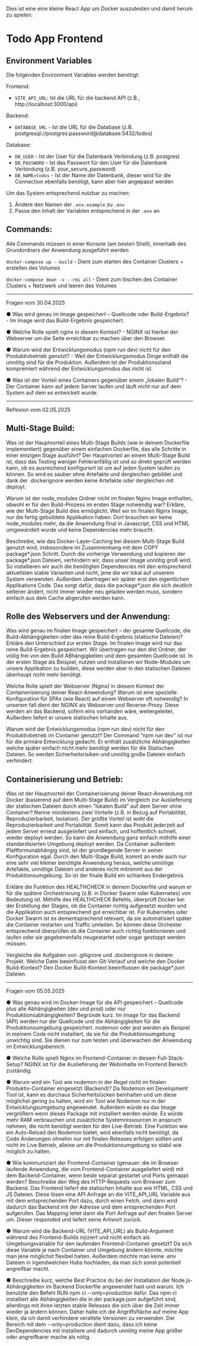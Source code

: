 Dies ist eine eine kleine React App um Docker auszutesten und damit herum zu spielen.

# Todo App Frontend

## Environment Variables

Die folgenden Environment Variables werden benötigt:

Frontend:
- `VITE_API_URL`: Ist die URL für die backend API (z.B., http://localhost:3000/api)

Backend:
- `DATABASE_URL` - Ist die URL für die Database (z.B. postgresql://postgres:password@database:5432/todos)

Database:
- `DB_USER` - Ist der User für die Datenbank Verbindung (z.B. postgres)
- `DB_PASSWORD` - Ist das Passwort für den User für die Datenbank Verbindung (z.B. your_secure_password)
- `DB_NAME=todos` - Ist der Name der Datenbank, dieser wird für die Connection ebenfalls benötigt, kann aber hier angepasst werden

Um das System entsprechend nutzbar zu machen:

1. Ändere den Namen der `.env.example` zu `.env`
2. Passe den Inhalt der Variablen entsprechend in der `.env` an

## Commands:

Alle Commands müssen in einer Konsole (am besten Shell), innerhalb des Grundordners der Anwendung ausgeführt werden

`docker-compose up --build` - Dient zum starten des Container Clusters + erstellen des Volumes

`docker-compose down -v --rmi all` - Dient zum löschen des Container Clusters + Netzwerk und leeren des Volumes

___

Fragen vom 30.04.2025

● Was wird genau im Image gespeichert – Quellcode oder Build-Ergebnis?
    - Im Image wird das Build-Ergebnis gespeichert.

● Welche Rolle spielt nginx in diesem Kontext?
    - NGINX ist hierbei der Webserver um die Seite erreichbar zu machen über den Browser.

● Warum wird der Entwicklungsmodus (npm run dev) nicht für den Produktivbetrieb genutzt?
    - Weil der Entwicklungsmodus Dinge enthält die unnötig sind für die Produktion. Außerdem ist der Produktionsstand kompremiert während der Entwicklungsmodus das nicht ist.

● Was ist der Vorteil eines Containers gegenüber einem „lokalen Build“?
    - Der Container kann auf jedem Server laufen und läuft nicht nur auf dem System auf dem es entwickelt wurde.

___

Reflexion vom 02.05.2025

## Multi-Stage Build:
Was ist der Hauptvorteil eines Multi-Stage Builds (wie in deinem Dockerfile implementiert)
gegenüber einem einfachen Dockerfile, das alle Schritte in einer einzigen Stage ausführt?
Der Hauptvorteil an einem Multi-Stage Build ist, dass das Testing weniger Fehleranfällig ist und so direkt geprüft werden kann, ob es ausreichend konfiguriert ist um auf jeden System laufen zu können.
So wird es sauber ohne Artefakte und dergleichen gebildet und dank der .dockerignore werden keine Artefakte oder dergleichen mit deployt.

Warum ist der node_modules Ordner nicht im finalen Nginx Image enthalten, obwohl er für
den Build-Prozess im ersten Stage notwendig war? Erkläre, wie der Multi-Stage Build dies
ermöglicht.
Weil wir im finalen Nginx Image, nur die fertig gebuildete Applikation haben. Dort brauchen wir keine node_modules mehr, da die Anwendung final in Javascript, CSS und HTML umgewandelt wurde und keine Dependencies mehr braucht.

Beschreibe, wie das Docker-Layer-Caching bei diesem Multi-Stage Build genutzt wird,
insbesondere im Zusammenhang mit dem COPY package*.json Schritt.
Durch die vorherige Verwendung und kopieren der package*.json Dateien, verhindern wir, dass unser Image unnötig groß wird. So installieren wir auch die benötigten Dependencies mit den entsprechend aktuellsten stable Varianten und nicht, jene die wir lokal auf unserem System verwenden. Außerdem übertragen wir später erst den eigentlichen Applikations Code. Das sorgt dafür, dass die package*.json die sich deutlich seltener ändert, nicht immer wieder neu geladen werden muss, sondern einfach aus dem Cache abgerufen werden kann.

## Rolle des Webservers und der Anwendung:
Was wird genau im finalen Image gespeichert – der gesamte Quellcode, die
Build-Abhängigkeiten oder das reine Build-Ergebnis (statische Dateien)? Erkläre den
Unterschied zur ersten Stage.
Im finalen Image wird nur das reine Build-Ergebnis gespeichert. Wir übertragen nur den dist Ordner, der völlig frei von den Build ABhängigkeiten und dem gesamten Quellcode ist.
In der ersten Stage als Beispiel, nutzen und installieren wir Node-Modules um unsere Applikation zu builden, diese werden aber in den statischen Dateien überhaupt nicht mehr benötigt.

Welche Rolle spielt der Webserver (Nginx) in diesem Kontext der Containerisierung deiner
React-Anwendung? Warum ist eine spezielle Konfiguration für SPAs (wie React) auf einem
Webserver oft notwendig?
In unserem fall dient der NGINX als Webserver und Reverse-Proxy. Diese werden an das Backend, sofern eins vorhanden wäre, weitergeleitet. Außerdem liefert er unsere statischen Inhalte aus.

Warum wird der Entwicklungsmodus (npm run dev) nicht für den Produktivbetrieb im
Container genutzt?
Der Command "npm run dev" ist nur für die primäre Entwicklung gedacht. Er enthält zusätzliche Abhängigkeiten welche später einfach nicht mehr benötigt werden für die Statischen Dateien. So werden Sicherheitsrisiken und unnötig große Dateien einfach verhindert.

## Containerisierung und Betrieb:
Was ist der Hauptvorteil der Containerisierung deiner React-Anwendung mit Docker
(basierend auf dem Multi-Stage Build) im Vergleich zur Auslieferung der statischen Dateien
durch einen "lokalen Build" auf dem Server ohne Container? Nenne mindestens zwei
Vorteile (z.B. in Bezug auf Portabilität, Reproduzierbarkeit, Isolation).
Der größte Vorteil ist wohl die Reproduzierbarkeit und Portabilität. Somit kann das Produkt jederzeit auf jedem Server erneut ausgeliefert und einfach, und hoffentlich schnell, wieder deployt werden. So kann die Anwendung ganz einfach mithilfe einer standardisierten Umgebung deployt werden. Da Container außerdem Plattformunabhängig sind, ist der grundlegende Server in seiner Konfiguration egal.
Durch den Multi-Stage Build, kommt an ende auch nur eine sehr viel kleiner benötigte Anwendung heraus, welche unnötige Artefakte, unnötige Dateien und anderes nicht mitnimmt aus der Produktionsumgebung. So ist der finale Build ein schlankes Endergebnis.

Erkläre die Funktion des HEALTHCHECK in deinem Dockerfile und warum er für die spätere
Orchestrierung (z.B. in Docker Swarm oder Kubernetes) von Bedeutung ist.
Mithilfe des HEALTHCHECK Befehls, überprüft Docker bei der Erstellung der Stages, ob die Container richtig aufgesetzt wurden und die Applikation auch entsprechend gut erreichbar ist. Für Kubernetes oder Docker Swarm ist es dementsprechend relevant, da sie automatisiert später die Container restarten und Traffic umleiten. So können diese Orchester entsprechend überprüfen ob die Container auch richtig funktionieren und laufen oder sie gegebenenfalls neugestartet oder sogar gestoppt werden müssen.

Vergleiche die Aufgaben von .gitignore und .dockerignore in deinem Projekt. Welche Datei
beeinflusst den Git-Verlauf und welche den Docker Build-Kontext?
Den Docker Build-Kontext beeinflussen die package*.json Dateien.

___

Fragen vom 05.05.2025

● Was genau wird im Docker-Image für die API gespeichert – Quellcode plus
alle Abhängigkeiten (dev und prod) oder nur Produktionsabhängigkeiten?
Begründe kurz.
Im Image für das Backend (API) werden nur der Quellcode und die Abhängigkeiten für die Produktionsumgebung gespeichert.
nodemon oder jest werden als Beispiel in meinem Code nicht installiert, da sie für die Produktionsumgebung unwichtig sind. Sie dienen nur zum testen und überwachen der Anwendung im Entwicklungsbereich.

● Welche Rolle spielt Nginx im Frontend-Container in diesem Full-Stack-Setup?
NGINX ist für die Auslieferung der Webinhalte im Frontend Bereich zuständig.

● Warum wird ein Tool wie nodemon in der Regel nicht im finalen
Produktiv-Container eingesetzt (Backend)?
Da Nodemon ein Development Tool ist, kann es durchaus Sicherheitslücken beinhalten und um diese möglichst gering zu halten, wird ein Tool wie Nodemon nur in der Entwicklungsumgebung angewendet. Außerdem würde es das Image vergrößern wenn dieses Package mit installiert werden würde. Es würde mehr RAM verbrauchen und zusätzliche Systemressourcen in anspruch nehmen, die nicht benötigt werden für den Live-Betrieb. Eine Funktion wie ein Auto-Reload den Nodemon bietet, wird ebenfalls nicht benötigt, da Code Änderungen ohnehin nur mit finalen Releases erfolgen sollten und nicht im Live Betrieb, alleine um die Produktionsumgebung so stabil wie möglich zu halten.

● Wie kommuniziert der Frontend-Container (genauer: die im Browser laufende
Anwendung, die vom Frontend-Container ausgeliefert wird) mit dem
Backend-Container, wenn beide separat gestartet und Ports gemappt
werden? Beschreibe den Weg des HTTP-Requests vom Browser zum
Backend.
Das Frontend liefert die statischen Inhalte aus wie HTML, CSS und JS Dateien. Diese lösen eine API Anfrage an die VITE_API_URL Variable aus mit dem entsprechenden Port dazu, durch einen Fetch, und dann wird dadurch das Backend mit der Adresse und dem entsprechenden Port aufgerufen. Das Mapping leitet dann die Port Anfrage auf den finalen Server um. Dieser responded und liefert seine Antwort zurück.

● Warum wird die Backend-URL (VITE_API_URL) als Build-Argument während
des Frontend-Builds injiziert und nicht einfach als Umgebungsvariable für
den laufenden Frontend-Container gesetzt?
Da sich diese Variable je nach Container und Umgebung ändern könnte, möchte man jene möglichst flexibel halten. Außerdem möchte man keine .env Dateien in irgendwelchen Hubs hochladen, da man sich sonst potentiell angreifbar macht.

● Beschreibe kurz, welche Best Practice du bei der Installation der
Node.js-Abhängigkeiten im Backend Dockerfile angewendet hast und warum.
Ich benutzte den Befehl RUN npm ci --only=production dafür.
Das npm ci installiert alle Abhängigkeiten die in der package.json aufgeführt sind, allerdings mit ihren letzten stable Releases die sich über die Zeit immer wieder ja ändern können. Daher halte ich die Angriffsfläche auf meine App klein, da ich damit verhindere veraltete Versionen zu verwenden.
Der Bereich mit dem --only=production dient dazu, dass ich keine DevDependencies mit installiere und dadurch unnötig meine App größer oder angreifbarer mache als nötig.
